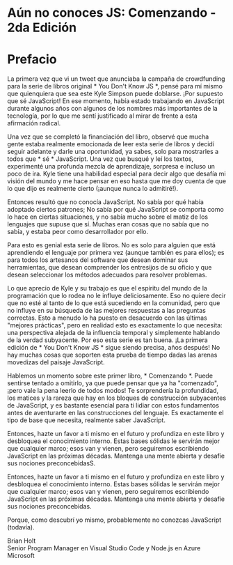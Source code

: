# Aún no conoces JS: Comenzando - 2da Edición
# Prefacio

La primera vez que vi un tweet que anunciaba la campaña de crowdfunding para la serie de libros original * You Don't Know JS *, pensé para mí mismo que quienquiera que sea este Kyle Simpson puede doblarse. ¡Por supuesto que sé JavaScript! En ese momento, había estado trabajando en JavaScript durante algunos años con algunos de los nombres más importantes de la tecnología, por lo que me sentí justificado al mirar de frente a esta afirmación radical.

Una vez que se completó la financiación del libro, observé que mucha gente estaba realmente emocionada de leer esta serie de libros y decidí seguir adelante y darle una oportunidad, ya sabes, solo para mostrarles a todos que * sé * JavaScript. Una vez que busqué y leí los textos, experimenté una profunda mezcla de aprendizaje, sorpresa e incluso un poco de ira. Kyle tiene una habilidad especial para decir algo que desafía mi visión del mundo y me hace pensar en eso hasta que me doy cuenta de que lo que dijo es realmente cierto (¡aunque nunca lo admitiré!).

Entonces resultó que no conocía JavaScript. No sabía por qué había adoptado ciertos patrones; No sabía por qué JavaScript se comporta como lo hace en ciertas situaciones, y no sabía mucho sobre el matiz de los lenguajes que supuse que sí. Muchas eran cosas que no sabía que no sabía, y estaba peor como desarrollador por ello.

Para esto es genial esta serie de libros. No es solo para alguien que está aprendiendo el lenguaje por primera vez (aunque también es para ellos); es para todos los artesanos del software que desean dominar sus herramientas, que desean comprender los entresijos de su oficio y que desean seleccionar los métodos adecuados para resolver problemas.

Lo que aprecio de Kyle y su trabajo es que el espíritu del mundo de la programación que lo rodea no le influye deliciosamente. Eso no quiere decir que no esté al tanto de lo que está sucediendo en la comunidad, pero que no influye en su búsqueda de las mejores respuestas a las preguntas correctas. Esto a menudo lo ha puesto en desacuerdo con las últimas "mejores prácticas", pero en realidad esto es exactamente lo que necesita: una perspectiva alejada de la influencia temporal y simplemente hablando de la verdad subyacente. Por eso esta serie es tan buena. ¡La primera edición de * You Don't Know JS * sigue siendo precisa, años después! No hay muchas cosas que soporten esta prueba de tiempo dadas las arenas movedizas del paisaje JavaScript.

Hablemos un momento sobre este primer libro, * Comenzando *. Puede sentirse tentado a omitirlo, ya que puede pensar que ya ha "comenzado", ¡pero vale la pena leerlo de todos modos! Te sorprendería la profundidad, los matices y la rareza que hay en los bloques de construcción subyacentes de JavaScript, y es bastante esencial para ti lidiar con estos fundamentos antes de aventurarte en las construcciones del lenguaje. Es exactamente el tipo de base que necesita, realmente saber JavaScript.

Entonces, hazte un favor a ti mismo en el futuro y profundiza en este libro y desbloquea el conocimiento interno. Estas bases sólidas le servirán mejor que cualquier marco; esos van y vienen, pero seguiremos escribiendo JavaScript en las próximas décadas. Mantenga una mente abierta y desafíe sus nociones preconcebidasS.

Entonces, hazte un favor a ti mismo en el futuro y profundiza en este libro y desbloquea el conocimiento interno. Estas bases sólidas le servirán mejor que cualquier marco; esos van y vienen, pero seguiremos escribiendo JavaScript en las próximas décadas. Mantenga una mente abierta y desafíe sus nociones preconcebidas.


Porque, como descubrí yo mismo, probablemente no conozcas JavaScript (todavía).

Brian Holt <br>
Senior Program Manager en Visual Studio Code y Node.js en Azure <br>
Microsoft

